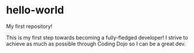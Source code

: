 # hello-world
My first repository!

This is my first step towards becoming a fully-fledged developer!
I strive to achieve as much as possible through Coding Dojo so I can be a great dev.
